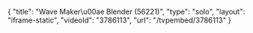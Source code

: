 {
    "title": "Wave Maker\u00ae Blender (56221)",
    "type": "solo",
    "layout": "iframe-static",
    "videoId": "3786113",
    "url": "\/tvpembed\/3786113"
}